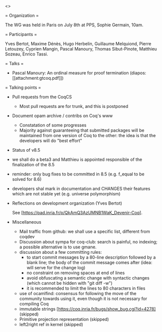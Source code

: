 <<TableOfContents>>

= Organization =

The WG was held in Paris on July 8th at PPS, Sophie Germain, 10am.

= Participants =

Yves Bertot, Maxime Dénès, Hugo Herbelin, Guillaume Melquiond, Pierre Letouzey, Cyprien Mangin, Pascal Manoury, Thomas Sibut-Pinote, Matthieu Sozeau, Enrico Tassi.

= Talks =

 * Pascal Manoury: An ordinal measure for proof termination (diapos: [[attachment:gtcoq.pdf]])

= Talking points =

 * Pull requests from the CoqCS

   * Most pull requests are for trunk, and this is postponed

 * Document opam archive / contribs on Coq's www

   * Constatation of some progresses
   * Majority against guaranteeing that submitted packages will be maintained from one version of Coq to the other: the idea is that the developers will do "best effort"

 * Status of v8.5

  * we shall do a beta3 and Matthieu is appointed responsible of the finalization of the 8.5
  * reminder: only bug fixes to be committed in 8.5 (e.g. f_equal to be solved for 8.6)
  * developers shal mark in documentation and CHANGES their features which are not stable yet (e.g. universe polymorphism)

 * Reflections on development organization (Yves Bertot)

   See [https://pad.inria.fr/p/QkAmQ3AzUMNB1WaK_Devenir-Coq].

 * Miscellaneous

   * Mail traffic from github: we shall use a specific list, different from coqdev
   * Discussion about sympa for coq-club: search is painful, no indexing; a possible alternative is to use gmane.
   * discussion about a few committing rules:
      * to start commit messages by a 80-line description followed by a blank line; the body of the commit message comes after (idea: will serve for the change log)
      * no constraint on removing spaces at end of lines
      * avoid obfuscating a semantic change with syntactic changes (which cannot be hidden with "git diff -w")
      * it is recommended to limit the lines to 80 characters in files
   * use of ocamlfind: consensus for following the move of the community towards using it, even though it is not necessary for compiling Coq
   * immutable strings [https://coq.inria.fr/bugs/show_bug.cgi?id=4278] (skipped)
   * Primitive projection representation (skipped)
   * left2right ref in kernel (skipped)
